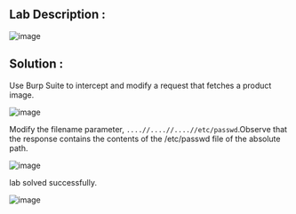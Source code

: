 ## Lab Description :

![image](https://github.com/ananthan05/Portswigger_labs/assets/140697378/09e335c4-5d2f-4e71-96e5-1290b0a38767)


## Solution : 

Use Burp Suite to intercept and modify a request that fetches a product image.

![image](https://github.com/ananthan05/Portswigger_labs/assets/140697378/06913fab-62d8-4de2-a2bf-ee9337fdc070)

Modify the filename parameter, `....//....//....//etc/passwd`.Observe that the response contains the contents of the /etc/passwd file of the absolute path.

![image](https://github.com/ananthan05/Portswigger_labs/assets/140697378/4da81b70-c588-4ae2-b00f-d7a1d9a6e63f)

lab solved successfully.

![image](https://github.com/ananthan05/Portswigger_labs/assets/140697378/5463524d-67e8-45c9-9cae-2e515c36e56b)
